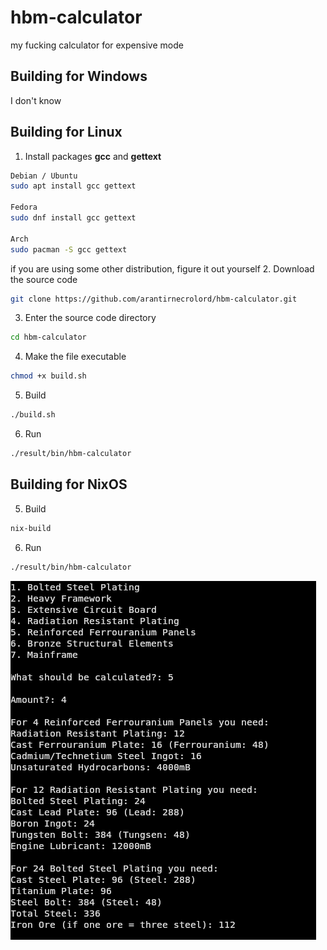 # hbm-calculator
my fucking calculator for expensive mode

## Building for Windows
I don't know

## Building for Linux
1. Install packages **gcc** and **gettext**
```bash
Debian / Ubuntu
sudo apt install gcc gettext

Fedora
sudo dnf install gcc gettext

Arch
sudo pacman -S gcc gettext
```
if you are using some other distribution, figure it out yourself
2. Download the source code
```bash
git clone https://github.com/arantirnecrolord/hbm-calculator.git
```
3. Enter the source code directory
```bash
cd hbm-calculator
```
4. Make the file executable
```bash
chmod +x build.sh
```
5. Build
```bash
./build.sh
```
6. Run
```bash
./result/bin/hbm-calculator
```
## Building for NixOS
5. Build
```bash
nix-build
```
6. Run
```bash
./result/bin/hbm-calculator
```

![](/screenshot.png)
